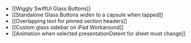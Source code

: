* [[Wiggly SwiftUI Glass Buttons]]
* [[Standalone Glass Buttons widen to a capsule when tapped]]
* [[Overlapping text for pinned section headers]]
* [[Custom glass sidebar on iPad Workaround]]
* [[Animation when selected presentationDetent for sheet must change]]
